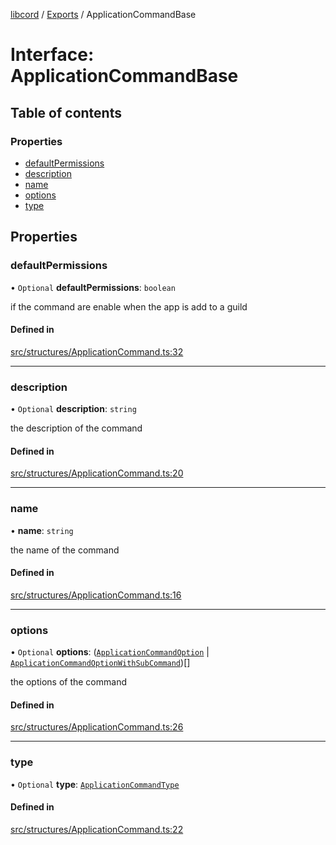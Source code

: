 [libcord](../README.md) / [Exports](../modules.md) / ApplicationCommandBase

# Interface: ApplicationCommandBase

## Table of contents

### Properties

- [defaultPermissions](ApplicationCommandBase.md#defaultpermissions)
- [description](ApplicationCommandBase.md#description)
- [name](ApplicationCommandBase.md#name)
- [options](ApplicationCommandBase.md#options)
- [type](ApplicationCommandBase.md#type)

## Properties

### defaultPermissions

• `Optional` **defaultPermissions**: `boolean`

if the command are enable when the app is add to a guild

#### Defined in

[src/structures/ApplicationCommand.ts:32](https://github.com/Libcord/libcord/blob/f2b4cca/src/structures/ApplicationCommand.ts#L32)

___

### description

• `Optional` **description**: `string`

the description of the command

#### Defined in

[src/structures/ApplicationCommand.ts:20](https://github.com/Libcord/libcord/blob/f2b4cca/src/structures/ApplicationCommand.ts#L20)

___

### name

• **name**: `string`

the name of the command

#### Defined in

[src/structures/ApplicationCommand.ts:16](https://github.com/Libcord/libcord/blob/f2b4cca/src/structures/ApplicationCommand.ts#L16)

___

### options

• `Optional` **options**: ([`ApplicationCommandOption`](ApplicationCommandOption.md) \| [`ApplicationCommandOptionWithSubCommand`](ApplicationCommandOptionWithSubCommand.md))[]

the options of the command

#### Defined in

[src/structures/ApplicationCommand.ts:26](https://github.com/Libcord/libcord/blob/f2b4cca/src/structures/ApplicationCommand.ts#L26)

___

### type

• `Optional` **type**: [`ApplicationCommandType`](../enums/ApplicationCommandType.md)

#### Defined in

[src/structures/ApplicationCommand.ts:22](https://github.com/Libcord/libcord/blob/f2b4cca/src/structures/ApplicationCommand.ts#L22)
